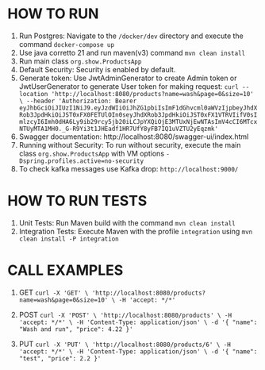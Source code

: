 # HOW TO RUN
1. Run Postgres: Navigate to the ``/docker/dev`` directory and execute the command ``docker-compose up``
2. Use java corretto 21 and run maven(v3) command ``mvn clean install``
3. Run main class ``org.show.ProductsApp``
4. Default Security: Security is enabled by default.
5. Generate token: Use JwtAdminGenerator to create Admin token or JwtUserGenerator to generate User token for making request:
   ``curl --location 'http://localhost:8080/products?name=wash&page=0&size=10' \
   --header 'Authorization: Bearer eyJhbGciOiJIUzI1NiJ9.eyJzdWIiOiJhZG1pbiIsImF1dGhvcml0aWVzIjpbeyJhdXRob3JpdHkiOiJST0xFX0FETUlOIn0seyJhdXRob3JpdHkiOiJST0xFX1VTRVIifV0sImlzcyI6Imh0dHA6Ly9ib29rcy5jb20iLCJpYXQiOjE3MTUxNjEwNTAsImV4cCI6MTcxNTUyMTA1MH0._G-R9Yi3t1JHEadf1HR7UfY8yFB7IQ1uVZTU2yEqzmk'``
6. Swagger documentation: http://localhost:8080/swagger-ui/index.html
7. Running without Security: To run without security, execute the main class ``org.show.ProductsApp`` with VM options ``-Dspring.profiles.active=no-security``
8. To check kafka messages use Kafka drop: ``http://localhost:9000/``



# HOW TO RUN TESTS
1. Unit Tests: Run Maven build with the command ``mvn clean install``
2. Integration Tests: Execute Maven with the profile ``integration`` using  ``mvn clean install -P integration``

# CALL EXAMPLES
1. GET
``curl -X 'GET' \
   'http://localhost:8080/products?name=wash&page=0&size=10' \
   -H 'accept: */*'``

2. POST
``curl -X 'POST' \
   'http://localhost:8080/products' \
   -H 'accept: */*' \
   -H 'Content-Type: application/json' \
   -d '{
   "name": "Wash and run",
   "price": 4.22
   }'``

3. PUT
``curl -X 'PUT' \
   'http://localhost:8080/products/6' \
   -H 'accept: */*' \
   -H 'Content-Type: application/json' \
   -d '{
   "name": "test",
   "price": 2.2
   }'``